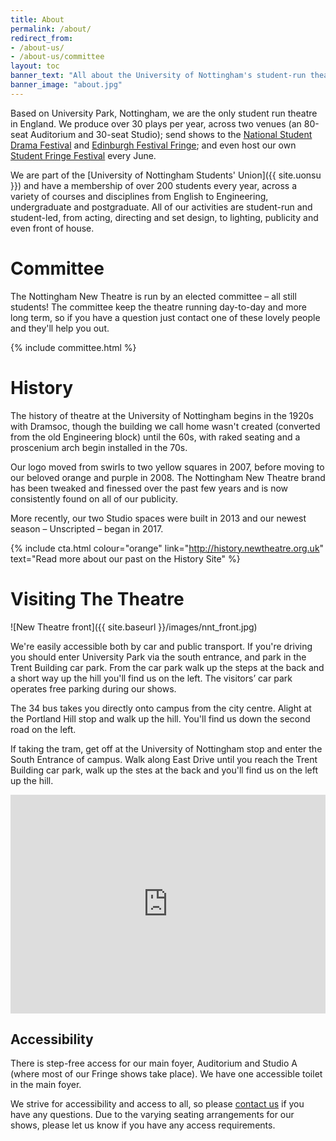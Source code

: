 ```yaml
---
title: About
permalink: /about/
redirect_from:
- /about-us/
- /about-us/committee
layout: toc 
banner_text: "All about the University of Nottingham's student-run theatre"
banner_image: "about.jpg"
---
```


Based on University Park, Nottingham, we are the only student run theatre in England. We produce over 30 plays per year, across two venues (an 80-seat Auditorium and 30-seat Studio); send shows to the [National Student Drama Festival](http://nsdf.org.uk) and [Edinburgh Festival Fringe](http://edfringe.com); and even host our own [Student Fringe Festival](/stuff/) every June.

We are part of the [University of Nottingham Students' Union]({{ site.uonsu }}) and have a membership of over 200 students every year, across a variety of courses and disciplines from English to Engineering, undergraduate and postgraduate. All of our activities are student-run and student-led, from acting, directing and set design, to lighting, publicity and even front of house.

# Committee 

The Nottingham New Theatre is run by an elected committee &ndash; all still students! The committee keep the theatre running day-to-day and more long term, so if you have a question just contact one of these lovely people and they'll help you out.

{% include committee.html %}

# History

The history of theatre at the University of Nottingham begins in the 1920s with Dramsoc, though the building we call home wasn't created (converted from the old Engineering block) until the 60s, with raked seating and a proscenium arch begin installed in the 70s.

Our logo moved from swirls to two yellow squares in 2007, before moving to our beloved orange and purple in 2008. The Nottingham New Theatre brand has been tweaked and finessed over the past few years and is now consistently found on all of our publicity.

More recently, our two Studio spaces were built in 2013 and our newest season &ndash; Unscripted &ndash; began in 2017. 

{% include cta.html colour="orange" link="http://history.newtheatre.org.uk" text="Read more about our past on the History Site" %}

# Visiting The Theatre

![New Theatre front]({{ site.baseurl }}/images/nnt_front.jpg)

We're easily accessible both by car and public transport. If you're driving you should enter University Park via the south entrance, and park in the Trent Building car park. From the car park walk up the steps at the back and a short way up the hill you'll find us on the left. The visitors’ car park operates free parking during our shows.

The 34 bus takes you directly onto campus from the city centre. Alight at the Portland Hill stop and walk up the hill. You'll find us down the second road on the left.

If taking the tram, get off at the University of Nottingham stop and enter the South Entrance of campus. Walk along East Drive until you reach the Trent Building car park, walk up the stes at the back and you'll find us on the left up the hill. 

<iframe src="https://www.google.com/maps/ms?ie=UTF8&amp;hl=en&amp;t=m&amp;msa=0&amp;msid=203809243894156050253.00047251533fd25ea073d&amp;source=embed&amp;ll=52.93819,-1.197166&amp;spn=0.018105,0.017166&amp;z=14&amp;output=embed" width="100%" height="350" frameborder="0" marginwidth="0" marginheight="0" scrolling="no"></iframe>

## Accessibility

There is step-free access for our main foyer, Auditorium and Studio A (where most of our Fringe shows take place). We have one accessible toilet in the main foyer.

We strive for accessibility and access to all, so please [contact us](boxoffice@newtheatre.org.uk) if you have any questions. Due to the varying seating arrangements for our shows, please let us know if you have any access requirements.

